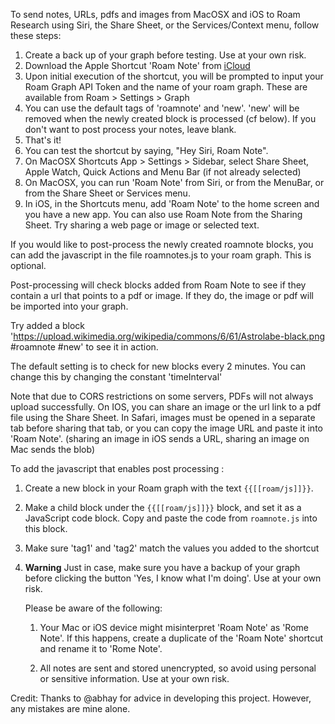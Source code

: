 To send notes, URLs, pdfs and images from MacOSX and iOS to Roam Research using Siri, the Share Sheet, or the Services/Context menu, follow these steps:

1. Create a back up of your graph before testing. Use at your own risk.
2. Download the Apple Shortcut 'Roam Note' from [iCloud](https://www.icloud.com/shortcuts/0b7be4c5b5104d6180769d377a3d3488)
3. Upon initial execution of the shortcut, you will be prompted to input your Roam Graph API Token and the name of your roam graph. These are available from Roam > Settings > Graph
4. You can use the default tags of 'roamnote' and 'new'. 'new' will be removed when the newly created block is processed (cf below). If you don't want to post process your notes, leave blank.
5. That's it!
6. You can test the shortcut by saying, "Hey Siri, Roam Note".
7. On MacOSX Shortcuts App > Settings > Sidebar, select Share Sheet, Apple Watch, Quick Actions and Menu Bar (if not already selected)
8. On MacOSX, you can run 'Roam Note' from Siri, or from the MenuBar, or from the Share Sheet or Services menu.
9. In iOS, in the Shortcuts menu, add 'Roam Note' to the home screen and you have a new app. You can also use Roam Note from the Sharing Sheet. Try sharing a web page or image or selected text.

If you would like to post-process the newly created roamnote blocks, you can add the javascript in the file roamnotes.js to your roam graph. This is optional.

Post-processing will check blocks added from Roam Note to see if they contain a url that points to a pdf or image. If they do, the image or pdf will be imported into your graph. 

Try added a block 'https://upload.wikimedia.org/wikipedia/commons/6/61/Astrolabe-black.png #roamnote #new' to see it in action.

The default setting is to check for new blocks every 2 minutes. You can change this by changing the constant 'timeInterval'

Note that due to CORS restrictions on some servers, PDFs will not always upload successfully. On IOS, you can share an image or the url link to a pdf file using the Share Sheet. In Safari, images must be opened in a separate tab before sharing that tab, or you can copy the image URL and paste it into 'Roam Note'. (sharing an image in iOS sends a URL, sharing an image on Mac sends the blob)

To add the javascript that enables post processing :

1. Create a new block in your Roam graph with the text `{{[[roam/js]]}}`.
2. Make a child block under the `{{[[roam/js]]}}` block, and set it as a JavaScript code block. Copy and paste the code from `roamnote.js` into this block.
3. Make sure 'tag1' and 'tag2' match the values you added to the shortcut
4. **Warning** Just in case, make sure you have a backup of your graph before clicking the button 'Yes, I know what I'm doing'. Use at your own risk.

   Please be aware of the following:

   1. Your Mac or iOS device might misinterpret 'Roam Note' as 'Rome Note'. If this happens, create a duplicate of the 'Roam Note' shortcut and rename it to 'Rome Note'.

   2. All notes are sent and stored unencrypted, so avoid using personal or sensitive information. Use at your own risk.

Credit: Thanks to @abhay for advice in developing this project. However, any mistakes are mine alone.
